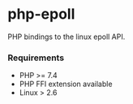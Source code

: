 # php-epoll
PHP bindings to the linux epoll API.

### Requirements
* PHP >= 7.4
* PHP FFI extension available
* Linux > 2.6